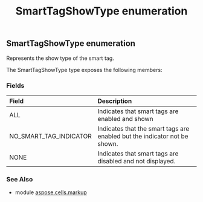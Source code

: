 ﻿---
title: SmartTagShowType enumeration
second_title: Aspose.Cells for Python via .NET API References
description: 
type: docs
weight: 90
url: /aspose.cells.markup/smarttagshowtype/
is_root: false
---

## SmartTagShowType enumeration

Represents the show type of the smart tag.



The SmartTagShowType type exposes the following members:

### Fields
| Field | Description |
| :- | :- |
| ALL | Indicates that smart tags are enabled and shown |
| NO_SMART_TAG_INDICATOR | Indicates that the smart tags are enabled but the indicator not be shown. |
| NONE | Indicates that smart tags are disabled and not displayed. |



### See Also
* module [aspose.cells.markup](..)
